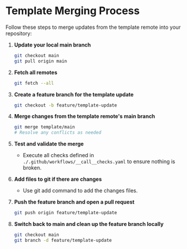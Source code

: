 # Template Merging Process

Follow these steps to merge updates from the template remote into your repository:

1. **Update your local main branch**
   ```sh
   git checkout main
   git pull origin main
   ```

2. **Fetch all remotes**
   ```sh
   git fetch --all
   ```

3. **Create a feature branch for the template update**
   ```sh
   git checkout -b feature/template-update
   ```

4. **Merge changes from the template remote's main branch**
   ```sh
   git merge template/main
   # Resolve any conflicts as needed
   ```

5. **Test and validate the merge**
   - Execute all checks defined in `./.github/workflows/__call__checks.yaml` to ensure nothing is broken.

6. **Add files to git if there are changes**
   - Use git add command to add the changes files.

7. **Push the feature branch and open a pull request**
   ```sh
   git push origin feature/template-update
   ```

8. **Switch back to main and clean up the feature branch locally**
   ```sh
   git checkout main
   git branch -d feature/template-update
   ```
